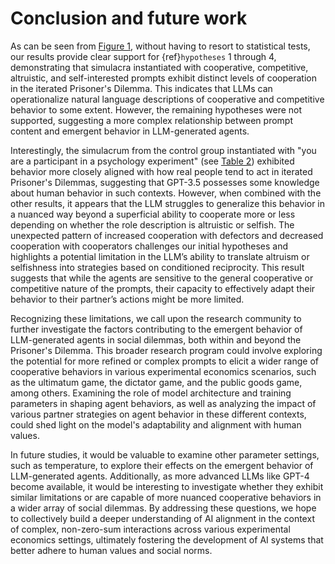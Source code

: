 # Conclusion and future work

As can be seen from  <a href="Results.html#figure-1-cooperation-frequency-by-group">Figure 1</a>, without
having to resort to statistical tests, our results provide
clear support for {ref}`hypotheses` 1 through 4, demonstrating that simulacra instantiated with
cooperative, competitive, altruistic, and self-interested prompts exhibit distinct levels of cooperation in the iterated
Prisoner's Dilemma. This indicates that LLMs can operationalize natural language descriptions of cooperative and
competitive behavior to some extent. However, the remaining hypotheses were not supported, suggesting a more complex
relationship between prompt content and emergent behavior in LLM-generated agents.

Interestingly, the simulacrum from the control group instantiated with "you are a participant in a psychology
experiment" (see <a href="Results.html#table-2-cooperation-frequency-by-participant-and-condition">Table 2</a>)
exhibited behavior
more closely aligned with how real people tend to act in iterated Prisoner's Dilemmas, suggesting that GPT-3.5 possesses
some knowledge about human behavior in such contexts. However, when combined with the other results, it appears that the
LLM struggles to generalize this behavior in a nuanced way beyond a superficial ability to cooperate more or less
depending on whether the role description is altruistic or selfish.
The unexpected pattern of increased cooperation with defectors and decreased cooperation with cooperators challenges our initial hypotheses and highlights a potential limitation in the LLM’s ability to translate altruism or selfishness into strategies based on conditioned reciprocity. This result suggests that while the agents are sensitive to the general cooperative or competitive nature of the prompts, their capacity to effectively adapt their behavior to their partner’s actions might be more limited.

Recognizing these limitations, we call upon the research community to further investigate the factors contributing to
the emergent behavior of LLM-generated agents in social dilemmas, both within and beyond the Prisoner's Dilemma. This
broader research program could involve exploring the potential for more refined or complex prompts to elicit a wider
range of cooperative behaviors in various experimental economics scenarios, such as the ultimatum game, the dictator
game, and the public goods game, among others. Examining the role of model architecture and training parameters in
shaping agent behaviors, as well as analyzing the impact of various partner strategies on agent behavior in these
different contexts, could shed light on the model's adaptability and alignment with human values.

In future studies, it would be valuable to examine other parameter settings, such as temperature, to explore their
effects on the emergent behavior of LLM-generated agents. Additionally, as more advanced LLMs like GPT-4 become
available, it would be interesting to investigate whether they exhibit similar limitations or are capable of more
nuanced cooperative behaviors in a wider array of social dilemmas. By addressing these questions, we hope to
collectively build a deeper understanding of AI alignment in the context of complex, non-zero-sum interactions across
various experimental economics settings, ultimately fostering the development of AI systems that better adhere to human
values and social norms.